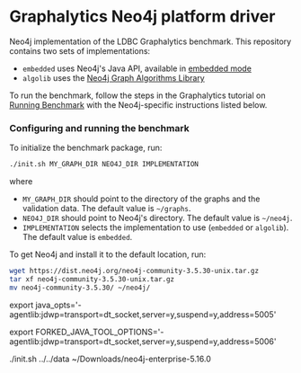 # Graphalytics Neo4j platform driver

Neo4j implementation of the LDBC Graphalytics benchmark. This repository contains two sets of implementations:

* `embedded` uses Neo4j's Java API, available in [embedded mode](https://neo4j.com/docs/java-reference/current/tutorials-java-embedded/)
* `algolib` uses the [Neo4j Graph Algorithms Library](https://neo4j.com/docs/graph-algorithms/current/)

To run the benchmark, follow the steps in the Graphalytics tutorial on [Running Benchmark](https://github.com/ldbc/ldbc_graphalytics/wiki/Manual%3A-Running-Benchmark) with the Neo4j-specific instructions listed below.

### Configuring and running the benchmark

To initialize the benchmark package, run:

```bash
./init.sh MY_GRAPH_DIR NEO4J_DIR IMPLEMENTATION
```

where

* `MY_GRAPH_DIR` should point to the directory of the graphs and the validation data. The default value is `~/graphs`.
* `NEO4J_DIR` should point to Neo4j's directory. The default value is `~/neo4j`.
* `IMPLEMENTATION` selects the implementation to use (`embedded` or `algolib`). The default value is `embedded`.

To get Neo4j and install it to the default location, run:

```bash
wget https://dist.neo4j.org/neo4j-community-3.5.30-unix.tar.gz
tar xf neo4j-community-3.5.30-unix.tar.gz
mv neo4j-community-3.5.30/ ~/neo4j/
```
export java_opts='-agentlib:jdwp=transport=dt_socket,server=y,suspend=y,address=5005'

export FORKED_JAVA_TOOL_OPTIONS='-agentlib:jdwp=transport=dt_socket,server=y,suspend=y,address=5006'

 ./init.sh ../../data ~/Downloads/neo4j-enterprise-5.16.0    

